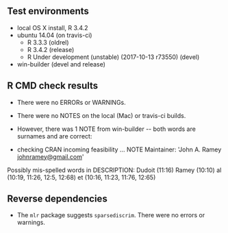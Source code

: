 ## Test environments
* local OS X install, R 3.4.2
* ubuntu 14.04 (on travis-ci)
  * R 3.3.3 (oldrel)
  * R 3.4.2 (release)
  * R Under development (unstable) (2017-10-13 r73550) (devel)
* win-builder (devel and release)

## R CMD check results
* There were no ERRORs or WARNINGs.
* There were no NOTES on the local (Mac) or travis-ci builds.
* However, there was 1 NOTE from win-builder -- both words are surnames and are correct:

* checking CRAN incoming feasibility ... NOTE
Maintainer: 'John A. Ramey <johnramey@gmail.com>'

Possibly mis-spelled words in DESCRIPTION:
  Dudoit (11:16)
  Ramey (10:10)
  al (10:19, 11:26, 12:5, 12:68)
  et (10:16, 11:23, 11:76, 12:65)

## Reverse dependencies

* The `mlr` package suggests `sparsediscrim`. There were no errors or warnings.
